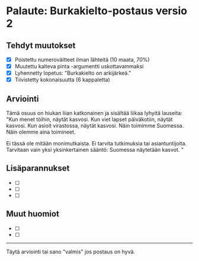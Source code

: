 # Palaute: Burkakielto-postaus versio 2

## Tehdyt muutokset
- [x] Poistettu numeroväitteet ilman lähteitä (10 maata, 70%)
- [x] Muutettu kalteva pinta -argumentti uskottavammaksi
- [x] Lyhennetty lopetus: "Burkakielto on arkijärkeä."
- [x] Tiivistetty kokonaisuutta (6 kappaletta)

## Arviointi
Tämä osuus on hiukan liian katkonainen ja sisältää liikaa lyhyitä lauseita:
"Kun menet töihin, näytät kasvosi. Kun viet lapset päiväkotiin, näytät kasvosi. Kun asioit virastossa, näytät kasvosi. Näin toimimme Suomessa. Näin olemme aina toimineet.

Ei tässä ole mitään monimutkaista. Ei tarvita tutkimuksia tai asiantuntijoita. Tarvitaan vain yksi yksinkertainen sääntö: Suomessa näytetään kasvot. "

## Lisäparannukset
- [ ] 
- [ ] 
- [ ] 

## Muut huomiot
- [ ] 
- [ ] 

---

Täytä arviointi tai sano "valmis" jos postaus on hyvä.
